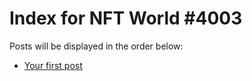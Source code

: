 # Index for NFT World #4003
Posts will be displayed in the order below:

- [Your first post](./001-first.md)

